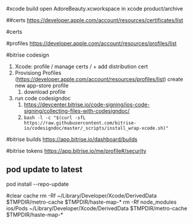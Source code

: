 #xcode build
open AdoreBeauty.xcworkspace in xcode
product/archive

##certs
https://developer.apple.com/account/resources/certificates/list

#certs

#profiles
https://developer.apple.com/account/resources/profiles/list

#bitrise codesign
1. Xcode: profile / manage certs / + add distribution cert
2. Provisiong Profiles (https://developer.apple.com/account/resources/profiles/list) create new app-store profile
   1. download profile
3. run code codesigndoc
   1. https://devcenter.bitrise.io/code-signing/ios-code-signing/collecting-files-with-codesigndoc/
   2. `bash -l -c "$(curl -sfL https://raw.githubusercontent.com/bitrise-io/codesigndoc/master/_scripts/install_wrap-xcode.sh)"`

#bitrise builds
https://app.bitrise.io/dashboard/builds

#bitrise tokens
https://app.bitrise.io/me/profile#/security

## pod update to latest
pod install --repo-update

#clear cache
rm -Rf ~/Library/Developer/Xcode/DerivedData $TMPDIR/metro-cache $TMPDIR/haste-map-*
rm -Rf node_modules ios/Pods ~/Library/Developer/Xcode/DerivedData $TMPDIR/metro-cache $TMPDIR/haste-map-*
